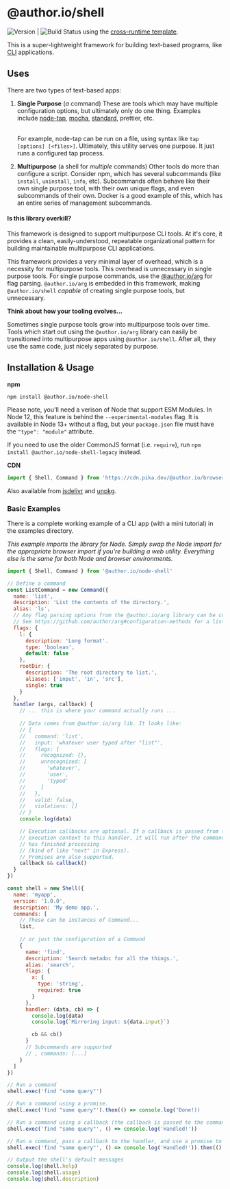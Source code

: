 # @author.io/shell

![Version](https://img.shields.io/github/v/tag/author/shell?label=Latest&style=for-the-badge) | ![Build Status](https://travis-ci.org/author/shell.svg?branch=master) using the  [cross-runtime template](https://github.com/author/template-cross-runtime).

This is a super-lightweight framework for building text-based programs, like [CLI](https://en.wikipedia.org/wiki/Command-line_interface) applications.

## Uses

There are two types of text-based apps:

1. **Single Purpose** (_a_ command)
    These are tools which may have multiple configuration options, but ultimately only do one thing. Examples include [node-tap](https://node-tap.org/), [mocha](https://mochajs.org/), [standard](https://standardjs.com/), prettier, etc.<br/><br/>

    For example, node-tap can be run on a file, using syntax like `tap [options] [<files>]`. Ultimately, this utility serves one purpose. It just runs a configured tap process.
    <br/>

1. **Multipurpose** (a shell for _multiple_ commands)
    Other tools do more than configure a script. Consider npm, which has several subcommands (like `install`, `uninstall`, `info`, etc). Subcommands often behave like their own single purpose tool, with their own unique flags, and even subcommands of their own. Docker is a good example of this, which has an entire series of management subcommands.

#### Is this library overkill?

This framework is designed to support multipurpose CLI tools. At it's core, it provides a clean, easily-understood, repeatable organizational pattern for building maintainable multipurpose CLI applications.

This framework provides a very minimal layer of overhead, which is a necessity for multipurpose tools. This overhead is unnecessary in single purpose tools. For single purpose commands, use the [@author.io/arg](https://github.com/author/arg) for flag parsing. `@author.io/arg` is embedded in this framework, making `@author.io/shell` _capable_ of creating single purpose tools, but unnecessary.

**Think about how your tooling evolves...**

Sometimes single purpose tools grow into multipurpose tools over time. Tools which start out using the `@author.io/arg` library can easily be transitioned into multipurpose apps using `@author.io/shell`. After all, they use the same code, just nicely separated by purpose.

## Installation & Usage

**npm**

`npm install @author.io/node-shell`

Please note, you'll need a verison of Node that support ESM Modules. In Node 12, this feature is behind the `--experimental-modules` flag. It is available in Node 13+ without a flag, but your `package.json` file must have the `"type": "module"` attribute.

If you need to use the older CommonJS format (i.e. `require`), run `npm install @author.io/node-shell-legacy` instead.

**CDN**

```javascript
import { Shell, Command } from 'https://cdn.pika.dev/@author.io/browser-shell/v1'
```

Also available from [jsdelivr](https://www.jsdelivr.com/?query=%40author.io%2Fshell) and [unpkg](https://unpkg.com/@author.io/browser-shell).

### Basic Examples

There is a complete working example of a CLI app (with a mini tutorial) in the examples directory.

_This example imports the library for Node. Simply swap the Node import for the appropriate browser import if you're building a web utility. Everything else is the same for both Node and browser environments._ 

```javascript
import { Shell, Command } from '@author.io/node-shell'

// Define a command
const ListCommand = new Command({
  name: 'list',
  description: 'List the contents of the directory.',
  alias: 'ls',
  // Any flag parsing options from the @author.io/arg library can be configured here.
  // See https://github.com/author/arg#configuration-methods for a list.
  flags: {
    l: {
      description: 'Long format'.
      type: 'boolean',
      default: false
    },
    rootDir: {
      description: 'The root directory to list.',
      aliases: ['input', 'in', 'src'],
      single: true
    }
  },
  handler (args, callback) {
    // ... this is where your command actually runs ...
    
    // Data comes from @author.io/arg lib. It looks like:
    // {
    //   command: 'list',
    //   input: 'whatever user typed after "list"',
    //   flags: {
    //     recognized: {}, 
    //     unrecognized: [
    //       'whatever',
    //       'user',
    //       'typed'
    //     ]
    //   },
    //   valid: false,
    //   violations: []
    // }
    console.log(data)

    // Execution callbacks are optional. If a callback is passed from the 
    // execution context to this handler, it will run after the command 
    // has finished processing 
    // (kind of like "next" in Express).
    // Promises are also supported.
    callback && callback()
  }
})

const shell = new Shell({
  name: 'myapp',
  version: '1.0.0',
  description: 'My demo app.',
  commands: [
    // These can be instances of Command...
    list,
    
    // or just the configuration of a Command
    {
      name: 'find',
      description: 'Search metadoc for all the things.',
      alias: 'search',
      flags: {
        x: {
          type: 'string',
          required: true
        }
      },
      handler: (data, cb) => {
        console.log(data)
        console.log(`Mirroring input: ${data.input}`)

        cb && cb()
      }
      // Subcommands are supported
      // , commands: [...]
    }
  ]
})

// Run a command
shell.exec('find "some query"')

// Run a command using a promise.
shell.exec('find "some query"').then(() => console.log('Done!))

// Run a command using a callback (the callback is passed to the command's handler function)
shell.exec('find "some query"', () => console.log('Handled!'))

// Run a command, pass a callback to the handler, and use a promise to determine when everything is done.
shell.exec('find "some query"', () => console.log('Handled!')).then(() => console.log('Done!))

// Output the shell's default messages
console.log(shell.help)
console.log(shell.usage)
console.log(shell.description)
```
